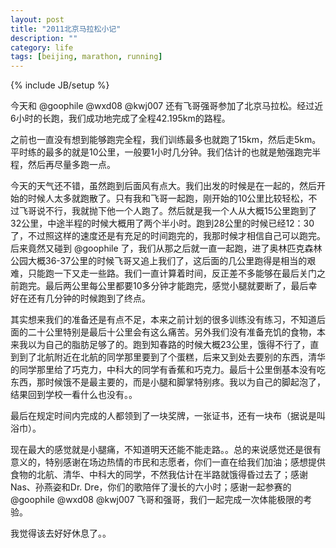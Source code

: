 ```yaml
---
layout: post
title: "2011北京马拉松小记"
description: ""
category: life
tags: [beijing, marathon, running]
---
```

{% include JB/setup %}

今天和 @goophile @wxd08 @kwj007 还有飞哥强哥参加了北京马拉松。经过近6小时的长跑，我们成功地完成了全程42.195km的路程。

之前也一直没有想到能够跑完全程，我们训练最多也就跑了15km，然后走5km。平时练的最多的就是10公里，一般要1小时几分钟。我们估计的也就是勉强跑完半程，然后再尽量多跑一点。

今天的天气还不错，虽然跑到后面风有点大。我们出发的时候是在一起的，然后开始的时候人太多就跑散了。只有我和飞哥一起跑，刚开始的10公里比较轻松，不过飞哥说不行，我就抛下他一个人跑了。然后就是我一个人从大概15公里跑到了32公里，中途半程的时候大概用了两个半小时。跑到28公里的时候已经12：30了，不过照这样的速度还是有充足的时间跑完的，我那时候才相信自己可以跑完。后来竟然又碰到 @goophile 了，我们从那之后就一直一起跑，进了奥林匹克森林公园大概36-37公里的时候飞哥又追上我们了，这后面的几公里跑得是相当的艰难，只能跑一下又走一些路。我们一直计算着时间，反正差不多能够在最后关门之前跑完。最后两公里每公里都要10多分钟才能跑完，感觉小腿就要断了，最后幸好在还有几分钟的时候跑到了终点。

其实想来我们的准备还是有点不足，本来之前计划的很多训练没有练习，不知道后面的二十公里特别是最后十公里会有这么痛苦。另外我们没有准备充饥的食物，本来我以为自己的脂肪足够了的。跑到知春路的时候大概23公里，饿得不行了，直到到了北航附近在北航的同学那里要到了个蛋糕，后来又到处去要别的东西，清华的同学那里给了巧克力，中科大的同学有香蕉和巧克力。最后十公里倒基本没有吃东西，那时候饿不是最主要的，而是小腿和脚掌特别疼。我以为自己的脚起泡了，结果回到学校一看什么也没有。。

最后在规定时间内完成的人都领到了一块奖牌，一张证书，还有一块布（据说是叫浴巾）。

现在最大的感觉就是小腿痛，不知道明天还能不能走路。。总的来说感觉还是很有意义的，特别感谢在场边热情的市民和志愿者，你们一直在给我们加油；感想提供食物的北航、清华、中科大的同学，不然我估计在半路就饿得昏过去了；感谢Nas、孙燕姿和Dr. Dre，你们的歌陪伴了漫长的六小时；感谢一起参赛的 @goophile @wxd08 @kwj007 飞哥和强哥，我们一起完成一次体能极限的考验。

我觉得该去好好休息了。。
